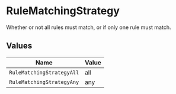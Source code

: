 # RuleMatchingStrategy

Whether or not all rules must match, or if only one rule must match.


## Values

| Name                      | Value                     |
| ------------------------- | ------------------------- |
| `RuleMatchingStrategyAll` | all                       |
| `RuleMatchingStrategyAny` | any                       |